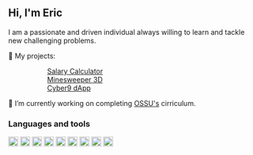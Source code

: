 ## Hi, I'm Eric 

I am a passionate and driven individual always willing to learn and tackle new challenging problems. 

🌱 My projects:<br/>

&nbsp;&nbsp;&nbsp;&nbsp;&nbsp;&nbsp;&nbsp;&nbsp;&nbsp;&nbsp;&nbsp;&nbsp;&nbsp;&nbsp;&nbsp;&nbsp;&nbsp;&nbsp;&nbsp;  [Salary Calculator](https://github.com/UnrealPenguin/SalaryCalculator) <br/>
&nbsp;&nbsp;&nbsp;&nbsp;&nbsp;&nbsp;&nbsp;&nbsp;&nbsp;&nbsp;&nbsp;&nbsp;&nbsp;&nbsp;&nbsp;&nbsp;&nbsp;&nbsp;&nbsp;  [Minesweeper 3D](https://github.com/UnrealPenguin/Minesweeper3D) <br/>
&nbsp;&nbsp;&nbsp;&nbsp;&nbsp;&nbsp;&nbsp;&nbsp;&nbsp;&nbsp;&nbsp;&nbsp;&nbsp;&nbsp;&nbsp;&nbsp;&nbsp;&nbsp;&nbsp;  [Cyber9 dApp](https://github.com/UnrealPenguin/Cyber9)

🔭 I’m currently working on completing [OSSU's](https://github.com/ossu/computer-science) cirriculum. </br>

### Languages and tools
<code><img height="20" src="https://cdn.jsdelivr.net/gh/devicons/devicon/icons/javascript/javascript-original.svg" /></code>
<code><img height="20" src="https://cdn.jsdelivr.net/gh/devicons/devicon/icons/python/python-original.svg" /></code>
<code><img height="20" src="https://cdn.jsdelivr.net/gh/devicons/devicon/icons/css3/css3-original.svg" /></code>
<code><img height="20" src="https://cdn.jsdelivr.net/gh/devicons/devicon/icons/react/react-original.svg" /></code>
<code><img height="20" src="https://cdn.jsdelivr.net/gh/devicons/devicon/icons/redux/redux-original.svg" /></code>
<code><img height="20" src="https://cdn.jsdelivr.net/gh/devicons/devicon/icons/solidity/solidity-original.svg" /></code>
<code><img height="20" src="https://cdn.jsdelivr.net/gh/devicons/devicon/icons/git/git-original.svg" /></code>
<code><img height="20" src="https://cdn.jsdelivr.net/gh/devicons/devicon/icons/php/php-original.svg" /></code>
<code><img height="20" src="https://cdn.jsdelivr.net/gh/devicons/devicon/icons/mysql/mysql-original.svg" /></code>
          
          


<!--
**UnrealPenguin/UnrealPenguin** is a ✨ _special_ ✨ repository because its `README.md` (this file) appears on your GitHub profile.

Here are some ideas to get you started:

- 🔭 I’m currently working on ...
- 🌱 I’m currently learning ...
- 👯 I’m looking to collaborate on ...
- 🤔 I’m looking for help with ...
- 💬 Ask me about ...
- 📫 How to reach me: ...
- 😄 Pronouns: ...
- ⚡ Fun fact: ...
-->
